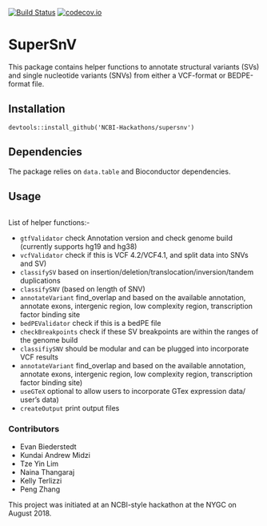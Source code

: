 [![Build Status](https://travis-ci.org/NCBI-Hackathons/SuperSnV.svg?branch=master)](https://travis-ci.org/NCBI-Hackathons/SuperSnV)
[![codecov.io](https://img.shields.io/codecov/c/github/NCBI-Hackathons/SuperSnV.svg)](https://img.shields.io/codecov/c/github/NCBI-Hackathons/SuperSnV?branch=master)


# SuperSnV

This package contains helper functions to annotate structural variants (SVs) and single nucleotide variants (SNVs) from either a VCF-format or BEDPE-format file.

## Installation

```
devtools::install_github('NCBI-Hackathons/supersnv')
```

## Dependencies 

The package relies on `data.table` and Bioconductor dependencies. 



## Usage
```

```

List of helper functions:-    
* `gtfValidator` check Annotation version and check genome build (currently supports hg19 and hg38)
* `vcfValidator` check if this is VCF 4.2/VCF4.1, and split data into SNVs  and SV)
* `classifySV` based on insertion/deletion/translocation/inversion/tandem duplications
* `classifySNV` (based on length of SNV)
* `annotateVariant` find_overlap and based on the available annotation, annotate exons, intergenic region, low complexity region,  transcription factor binding site
* `bedPEValidator` check if this is a bedPE file
*	`checkBreakpoints` check if these SV breakpoints are within the ranges of the genome build
*	`classifiySNV` should be modular and can be plugged into incorporate VCF results
* `annotateVariant` find_overlap and based on the available annotation, annotate exons, intergenic region, low complexity region,  transcription factor binding site)
* `useGTeX` optional to allow users to incorporate GTex expression data/ user’s data)
* `createOutput` print output files


### Contributors

* Evan Biederstedt 
* Kundai Andrew Midzi
* Tze Yin Lim
* Naina Thangaraj
* Kelly Terlizzi
* Peng Zhang

This project was initiated at an NCBI-style hackathon at the NYGC on August 2018.